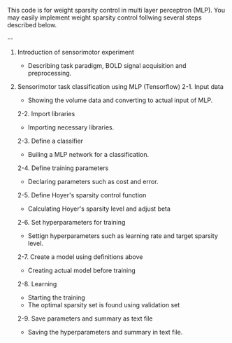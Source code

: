 This code is for weight sparsity control in multi layer perceptron (MLP). 
You may easily implement weight sparsity control follwing several steps described below.  

--

1. Introduction of sensorimotor experiment
    - Describing task paradigm, BOLD signal acquisition and preprocessing.
  
2. Sensorimotor task classification using MLP (Tensorflow)
    2-1. Input data
      - Showing the volume data and converting to actual input of MLP.
    
    2-2. Import libraries
      -  Importing necessary libraries.
    
    2-3. Define a classifier
      - Builing a MLP network for a classification.
    
    2-4. Define training parameters
      - Declaring parameters such as cost and error.
    
    2-5. Define Hoyer's sparsity control function
      - Calculating Hoyer's sparsity level and adjust beta 
    
    2-6. Set hyperparameters for training
      - Settign hyperparameters such as learning rate and target sparsity level.
  
    2-7. Create a model using definitions above
      - Creating actual model before training
    
    2-8. Learning
      - Starting the training
      - The optimal sparsity set is found using validation set
    
    2-9. Save parameters and summary as text file
      - Saving the hyperparameters and summary in text file.

